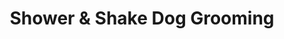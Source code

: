 ---
title: "Shower & Shake Dog Grooming"
url: /wishaw/shower-and-shake-dog-grooming/
shop: pet grooming
---